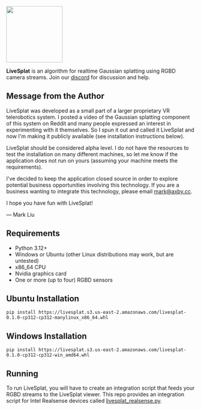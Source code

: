 
<img src="https://github.com/user-attachments/assets/9a97fcf9-33cd-4bea-b124-0233c5435f90" width="150"/>  


**LiveSplat** is an algorithm for realtime Gaussian splatting using RGBD camera streams. Join our [discord](https://discord.gg/rCF5SXnc) for discussion and help.

Message from the Author
------
LiveSplat was developed as a small part of a larger proprietary VR telerobotics system. I posted a video of the Gaussian splatting component of this system on Reddit and many people expressed an interest in experimenting with it themselves. So I spun it out and called it LiveSplat and now I'm making it publicly available (see installation instructions below).  

LiveSplat should be considered alpha level. I do not have the resources to test the installation on many different machines, so let me know if the application does not run on yours (assuming your machine meets the requirements).

I've decided to keep the application closed source in order to explore potential business opportunities involving this technology. If you are a business wanting to integrate this technology, please email mark@axby.cc.  

I hope you have fun with LiveSplat!  

&mdash; Mark Liu



Requirements
------------
  - Python 3.12+
  - Windows or Ubuntu (other Linux distributions may work, but are untested)
  - x86_64 CPU
  - Nvidia graphics card
  - One or more (up to four) RGBD sensors

Ubuntu Installation
------
`pip install https://livesplat.s3.us-east-2.amazonaws.com/livesplat-0.1.0-cp312-cp312-manylinux_x86_64.whl`

Windows Installation
-----
`pip install https://livesplat.s3.us-east-2.amazonaws.com/livesplat-0.1.0-cp312-cp312-win_amd64.whl`

Running
------
To run LiveSplat, you will have to create an integration script that feeds your RGBD streams to the LiveSplat viewer. This repo provides an integration script for Intel Realsense devices called [livesplat_realsense.py](https://github.com/axbycc/LiveSplat/blob/main/livesplat_realsense.py).

